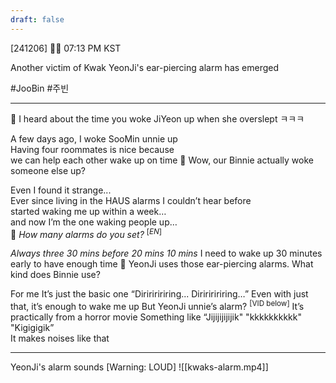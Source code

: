 ```yaml
---
draft: false
---
```

[241206] 🐣💭 07:13 PM KST

Another victim of Kwak YeonJi's ear-piercing alarm has emerged

#JooBin #주빈
___
🫧 I heard about the time you woke JiYeon up when she overslept ㅋㅋㅋ

A few days ago, I woke SooMin unnie up  
Having four roommates is nice because  
we can help each other wake up on time
🫧 Wow, our Binnie actually woke someone else up?

Even I found it strange...  
Ever since living in the HAUS
alarms I couldn’t hear before  
started waking me up within a week…  
and now I’m the one waking people up…  
🫧 *How many alarms do you set?* <sup>[*EN*]</sup>

*Always three*
*30 mins before*
*20 mins*
*10 mins*
I need to wake up 30 minutes early to have enough time 
🫧 YeonJi uses those ear-piercing alarms. What kind does Binnie use?

For me
It’s just the basic one
“Diririririring... Diririririring…” 
Even with just that, it’s enough to wake me up
But YeonJi unnie’s alarm?  <sup>[VID below]</sup>
It’s practically from a horror movie 
Something like
“Jijijijijijik" "kkkkkkkkkk" "Kigigigik”  
It makes noises like that
____


YeonJi's alarm sounds [Warning: LOUD]
![[kwaks-alarm.mp4]]